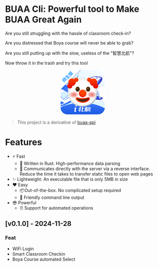 # BUAA Cli: Powerful tool to Make BUAA Great Again

Are you still struggling with the hassle of classroom check-in?

Are you distressed that Boya course will never be able to grab?

Are you still putting up with the slow, useless of the "智慧北航"?

Now throw it in the trash and try this tool

<p align="center">
  <img src="./assets/image.png"></img>
</p>


> This project is a derivative of [buaa-api](https://github.com/fontlos/buaa-api)

# Features

- ⚡ Fast
  - 🦀 Written in Rust. High-performance data parsing
  - 🎯 Communicates directly with the server via a reverse interface. Reduce the time it takes to transfer static files to open web pages
- ✨ Lightweight: An executable file that is only 5MB in size
- ❤️ Easy
  - 📦Out-of-the-box. No complicated setup required
  - 🎉 Friendly command line output
- 😎 Powerful
  - ⏰ Support for automated operations

## [v0.1.0] - 2024-11-28

### Feat

- WiFi Login
- Smart Classroom Checkin
- Boya Course automated Select
